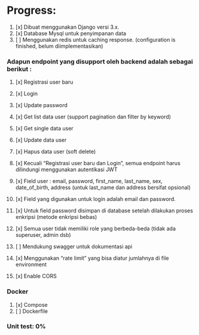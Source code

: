 # Progress:

1. [x] Dibuat menggunakan Django versi 3.x.
1. [x] Database Mysql untuk penyimpanan data
1. [ ] Menggunakan redis untuk caching response.
(configuration is finished, belum diimplementasikan)

### Adapun endpoint yang disupport oleh backend adalah sebagai berikut :
1. [x] Registrasi user baru
1. [x] Login
1. [x] Update password
1. [x] Get list data user (support pagination dan filter by keyword)
1. [x] Get single data user
1. [x] Update data user
1. [x] Hapus data user (soft delete)

1. [x] Kecuali “Registrasi user baru dan Login”, semua endpoint harus dilindungi menggunakan autentikasi JWT
1. [x] Field user : email, password, first_name, last_name, sex, date_of_birth, address (untuk last_name dan address bersifat opsional)
1. [x] Field yang digunakan untuk login adalah email dan password.
1. [x] Untuk field password disimpan di database setelah dilakukan proses enkripsi (metode enkripsi bebas)
1. [x] Semua user tidak memiliki role yang berbeda-beda (tidak ada superuser, admin dsb)
1. [ ] Mendukung swagger untuk dokumentasi api
1. [x] Menggunakan “rate limit” yang bisa diatur jumlahnya di file environment
1. [x] Enable CORS

### Docker
1. [x] Compose
1. [ ] Dockerfile

### Unit test: 0%
